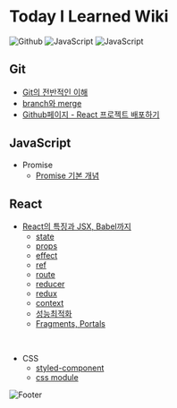 # Today I Learned Wiki

<img alt="Github" src="https://img.shields.io/badge/Github-181717?style=flat-square&logo=Github&logoColor=white"/> <img alt="JavaScript" src="https://img.shields.io/badge/JavaScript-F7DF30?style=flat-square&logo=JavaScript&logoColor=black"/> <img alt="JavaScript" src="https://img.shields.io/badge/React-61DAFB?style=flat-square&logo=React&logoColor=black"/>

## Git

- <a href='./Git/basic.md'>Git의 전반적인 이해</a>
- <a href='./Git/branchMerge.md'>branch와 merge</a>
- <a href='./Git/react-deploy.md'>Github페이지 - React 프로젝트 배포하기</a>

## JavaScript

- Promise
  - <a href='./JavaScript/promise.md'>Promise 기본 개념</a>

## React

- <a href='./React/react.md'>React의 특징과 JSX, Babel까지</a>
  - <a href='./React/state.md'>state</a>
  - <a href='./React/props.md'>props</a>
  - <a href='./React/effect.md'>effect</a>
  - <a href='./React/ref.md'>ref</a>
  - <a href='./React/route.md'>route</a>
  - <a href='./React/reducer.md'>reducer</a>
  - <a href='./React/redux.md'>redux</a>
  - <a href='./React/context.md'>context</a>
  - <a href='./React/optimize.md'>성능최적화</a>
  - <a href='./React/portal.md'>Fragments, Portals</a>

<br>

- CSS
  - <a href='./React/css/styledComponent.md'>styled-component</a>
  - <a href='./React/css/module.md'>css module</a>

![Footer](https://capsule-render.vercel.app/api?type=waving&color=ba68c8&height=200&section=footer)
